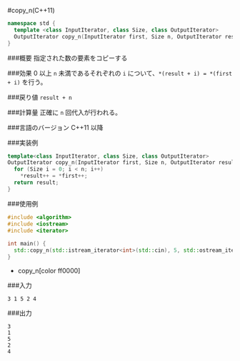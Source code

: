 #copy_n(C++11)

```cpp
namespace std {
  template <class InputIterator, class Size, class OutputIterator>
  OutputIterator copy_n(InputIterator first, Size n, OutputIterator result);
}
```

###概要
指定された数の要素をコピーする

###効果
0 以上 `n` 未満であるそれぞれの `i` について、`*(result + i) = *(first + i)` を行う。

###戻り値
`result + n`

###計算量
正確に `n` 回代入が行われる。

###言語のバージョン
C++11 以降

###実装例
```cpp
template<class InputIterator, class Size, class OutputIterator>
OutputIterator copy_n(InputIterator first, Size n, OutputIterator result) {
  for (Size i = 0; i < n; i++)
    *result++ = *first++;
  return result;
}
```

###使用例
```cpp
#include <algorithm>
#include <iostream>
#include <iterator>
 
int main() {
  std::copy_n(std::istream_iterator<int>(std::cin), 5, std::ostream_iterator<int>(std::cout, "\n"));
}
```
* copy_n[color ff0000]

###入力
```
3 1 5 2 4
```

###出力
```
3
1
5
2
4
```


